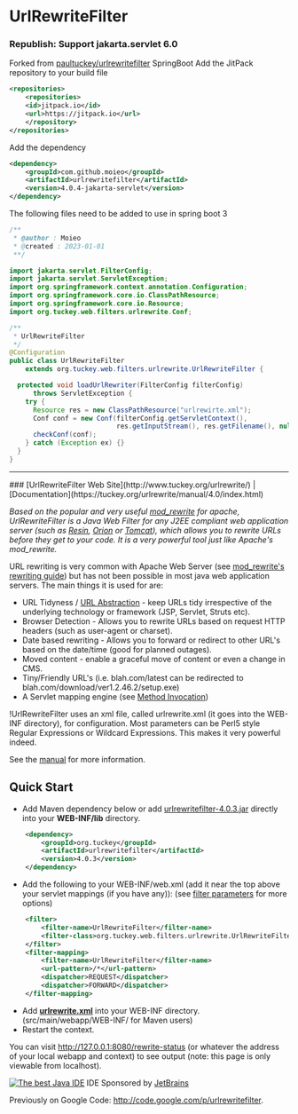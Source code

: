 
# UrlRewriteFilter
### Republish: Support jakarta.servlet 6.0
Forked from [paultuckey/urlrewritefilter](https://github.com/paultuckey/urlrewritefilter)
SpringBoot
Add the JitPack repository to your build file
```xml
<repositories>
    <repositories>
    <id>jitpack.io</id>
    <url>https://jitpack.io</url>
    </repository>
</repositories>
```
Add the dependency
```xml
<dependency>
    <groupId>com.github.moieo</groupId>
    <artifactId>urlrewritefilter</artifactId>
    <version>4.0.4-jakarta-servlet</version>
</dependency>
```
The following files need to be added to use in spring boot 3
```java
/**
 * @author : Moieo
 * @created : 2023-01-01
 **/

import jakarta.servlet.FilterConfig;
import jakarta.servlet.ServletException;
import org.springframework.context.annotation.Configuration;
import org.springframework.core.io.ClassPathResource;
import org.springframework.core.io.Resource;
import org.tuckey.web.filters.urlrewrite.Conf;

/**
 * UrlRewriteFilter
 */
@Configuration
public class UrlRewriteFilter
    extends org.tuckey.web.filters.urlrewrite.UrlRewriteFilter {

  protected void loadUrlRewriter(FilterConfig filterConfig)
      throws ServletException {
    try {
      Resource res = new ClassPathResource("urlrewirte.xml");
      Conf conf = new Conf(filterConfig.getServletContext(),
                           res.getInputStream(), res.getFilename(), null);
      checkConf(conf);
    } catch (Exception ex) {}
  }
}

```
<hr />
### [UrlRewriteFilter Web Site](http://www.tuckey.org/urlrewrite/) | [Documentation](https://tuckey.org/urlrewrite/manual/4.0/index.html)


*Based on the popular and very useful [mod_rewrite](http://httpd.apache.org/docs-2.0/mod/mod_rewrite.html) for apache, UrlRewriteFilter is a Java Web Filter for any J2EE compliant web application server (such as [Resin](http://caucho.com), [Orion](http://www.orionserver.com/) or [Tomcat](http://tomcat.apache.org/)), which allows you to rewrite URLs before they get to your code. It is a very powerful tool just like Apache's mod_rewrite.*

URL rewriting is very common with Apache Web Server (see [mod_rewrite's rewriting guide](http://httpd.apache.org/docs-2.0/misc/rewriteguide.html)) but has not been possible in most java web application servers. The main things it is used for are:

  * URL Tidyness / [URL Abstraction](https://tuckey.org/urlrewrite/manual/4.0/guide.html#urlabs) - keep URLs tidy irrespective of the underlying technology or framework (JSP, Servlet, Struts etc).
  * Browser Detection - Allows you to rewrite URLs based on request HTTP headers (such as user-agent or charset).
  * Date based rewriting - Allows you to forward or redirect to other URL's based on the date/time (good for planned outages).
  * Moved content - enable a graceful move of content or even a change in CMS.
  * Tiny/Friendly URL's (i.e. blah.com/latest can be redirected to blah.com/download/ver1.2.46.2/setup.exe)
  * A Servlet mapping engine (see [Method Invocation](https://tuckey.org/urlrewrite/manual/4.0/guide.html#method))


!UrlRewriteFilter uses an xml file, called urlrewrite.xml (it goes into the WEB-INF directory), for configuration.  Most parameters can be Perl5 style Regular Expressions or Wildcard Expressions. This makes it very powerful indeed.

See the [manual](https://tuckey.org/urlrewrite/manual/4.0/index.html) for more information.


## Quick Start

  * Add Maven dependency below or add <a href="http://central.maven.org/maven2/org/tuckey/urlrewritefilter/4.0.3/urlrewritefilter-4.0.3.jar">urlrewritefilter-4.0.3.jar</a> directly into your <b>WEB-INF/lib</b> directory.
```xml
    <dependency>
        <groupId>org.tuckey</groupId>
        <artifactId>urlrewritefilter</artifactId>
        <version>4.0.3</version>
    </dependency>
```
  * Add the following to your WEB-INF/web.xml (add it near the top above your servlet mappings (if you have any)): (see <a href="https://tuckey.org/urlrewrite/manual/4.0/index.html#filterparams">filter parameters</a> for more options)
```xml
    <filter>
        <filter-name>UrlRewriteFilter</filter-name>
        <filter-class>org.tuckey.web.filters.urlrewrite.UrlRewriteFilter</filter-class>
    </filter>
    <filter-mapping>
        <filter-name>UrlRewriteFilter</filter-name>
        <url-pattern>/*</url-pattern>
        <dispatcher>REQUEST</dispatcher>
        <dispatcher>FORWARD</dispatcher>
    </filter-mapping>
```
  * Add <b><a href="https://tuckey.org/urlrewrite/manual/4.0/urlrewrite.xml">urlrewrite.xml</a></b> into your WEB-INF directory. (src/main/webapp/WEB-INF/ for Maven users)
  * Restart the context.

You can visit http://127.0.0.1:8080/rewrite-status (or whatever the address of your local webapp and context) to see output (note: this page is only viewable from localhost).

<a href="http://www.jetbrains.com/idea/"><img src="http://www.jetbrains.com/img/logo_bw.gif" alt="The best Java IDE" border="0"/></a> IDE Sponsored by [JetBrains](http://www.jetbrains.com/)

Previously on Google Code: http://code.google.com/p/urlrewritefilter.
